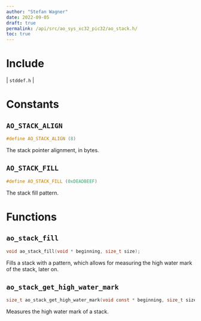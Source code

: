 ```yaml
---
author: "Stefan Wagner"
date: 2022-09-05
draft: true
permalink: /api/src/ao_sys_xc32_pic32/ao_stack.h/
toc: true
---
```


# Include

| `stddef.h` |

# Constants

## `AO_STACK_ALIGN`

```c
#define AO_STACK_ALIGN (8)
```

The stack pointer alignment, in bytes.

## `AO_STACK_FILL`

```c
#define AO_STACK_FILL (0xDEADBEEF)
```

The stack fill pattern.

# Functions

## `ao_stack_fill`

```c
void ao_stack_fill(void * beginning, size_t size);
```

Fills a stack with a pattern, which allows for measuring the high water mark of the stack, later on.

## `ao_stack_get_high_water_mark`

```c
size_t ao_stack_get_high_water_mark(void const * beginning, size_t size);
```

Measures the high water mark of a stack.
